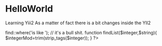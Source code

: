 # HelloWorld
Learning Yiii2
As a matter of fact there is a bit changes inside the YII2 
<?php
yii2->find::where('is like ');
// it's a bull shit.
function findList($integer,$string){
$integerMod=trim(strip_tags($integer));
}

?>
